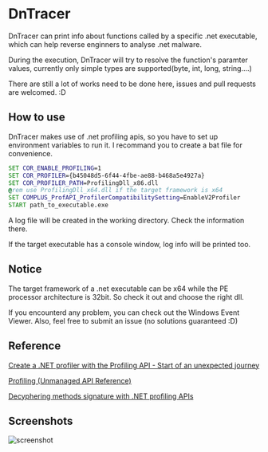 # DnTracer #

DnTracer can print info about functions called by a specific .net executable, which can help reverse enginners to analyse .net malware.

During the execution, DnTracer will try to resolve the function's paramter values, currently only simple types are supported(byte, int, long, string....)

There are still a lot of works need to be done here, issues and pull requests are welcomed. :D


## How to use ##

DnTracer makes use of .net profiling apis, so you have to set up environment variables to run it. I recommand you to create a bat file for convenience.

```bat
SET COR_ENABLE_PROFILING=1
SET COR_PROFILER={b45048d5-6f44-4fbe-ae88-b468a5e4927a}
SET COR_PROFILER_PATH=ProfilingDll_x86.dll 
@rem use ProfilingDll_x64.dll if the target framework is x64
SET COMPLUS_ProfAPI_ProfilerCompatibilitySetting=EnableV2Profiler
START path_to_executable.exe
```

A log file will be created in the working directory. Check the information there.

If the target executable has a console window, log info will be printed too.


## Notice ##

The target framework of a .net executable can be x64 while the PE processor architecture is 32bit. So check it out and choose the right dll.

If you encounterd any problem, you can check out the Windows Event Viewer. Also, feel free to submit an issue (no solutions guaranteed :D)

## Reference ##

[Create a .NET profiler with the Profiling API - Start of an unexpected journey](https://dev.to/gabbersepp/create-a-net-profiler-with-the-profiling-api-start-of-an-unexpected-journey-198n)


[Profiling (Unmanaged API Reference)](https://docs.microsoft.com/en-us/dotnet/framework/unmanaged-api/profiling/)

[Decyphering methods signature with .NET profiling APIs](https://chnasarre.medium.com/decyphering-method-signature-with-clr-profiling-api-8328a72a216e)


## Screenshots ##

![screenshot](https://i.imgur.com/NUMbGjS.png)